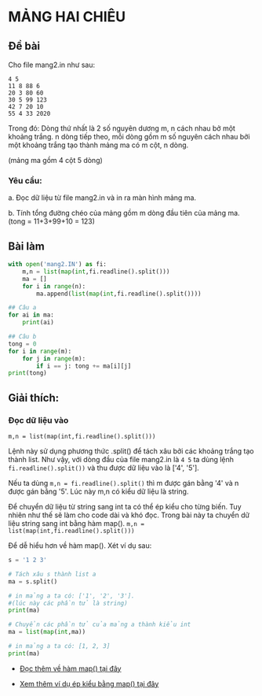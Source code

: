 # MẢNG HAI CHIÊU

## Đề bài

Cho file mang2.in như sau:
```
4 5
11 8 88 6
20 3 80 60
30 5 99 123
42 7 20 10
55 4 33 2020
```

Trong đó: Dòng thứ nhất là 2 số nguyên dương m, n cách nhau bở một khoảng trắng. 
n dòng tiếp theo, mỗi dòng gồm m số nguyên cách nhau bởi một khoảng trắng tạo thành mảng ma có m cột, n dòng. 

(mảng ma gồm 4 cột 5 dòng)

### Yêu cầu:
a. Đọc dữ liệu từ file mang2.in và in ra màn hình mảng ma.

b. Tính tổng đường chéo của mảng gồm m dòng đầu tiên của mảng ma. (tong = 11+3+99+10 = 123)

## Bài làm 

```Python
with open('mang2.IN') as fi:
	m,n = list(map(int,fi.readline().split()))
	ma = []
	for i in range(n):
		ma.append(list(map(int,fi.readline().split())))

## Câu a
for ai in ma:
	print(ai)

## Câu b
tong = 0
for i in range(m):
	for j in range(m):
		if i == j: tong += ma[i][j]
print(tong)		
```

## Giải thích:
### Đọc dữ liệu vào

`m,n = list(map(int,fi.readline().split()))` 

Lệnh này sử dụng phương thức .split() để tách xâu bởi các khoảng trắng tạo thành list. Như vậy, với dòng đầu của file mang2.in là `4 5` 
ta dùng lệnh `fi.readline().split())` và thu được dữ liệu vào là ['4', '5'].

Nếu ta dùng `m,n = fi.readline().split()` thì m được gán bằng '4' và n được gán bằng '5'. Lúc này m,n có kiểu dữ liệu là string.

Để chuyển dữ liệu từ string sang int ta có thể ép kiểu cho từng biến. Tuy nhiên như thế sẽ làm cho code dài và khó đọc. 
Trong bài này ta chuyển dữ liệu string sang int bằng hàm map(). `m,n = list(map(int,fi.readline().split()))`

Để dễ hiểu hơn về hàm map(). Xét ví dụ sau:

```Python
s = '1 2 3'

# Tách xâu s thành list a
ma = s.split() 

# in mảng a ta có: ['1', '2', '3']. 
#(lúc này các phần tử là string)
print(ma)

# Chuyển các phần tử của mảng a thành kiểu int
ma = list(map(int,ma))

# in mảng a ta có: [1, 2, 3]
print(ma)
``` 

- [Đọc thêm về hàm map() tại đây](https://python.dainganxanh.com/phu-luc/ham-map)

- [Xem thêm ví dụ ép kiểu bằng map() tại đây](https://python.dainganxanh.com/phu-luc/ghi-chep-hau-truong#ep-kieu-phan-tu-list)
